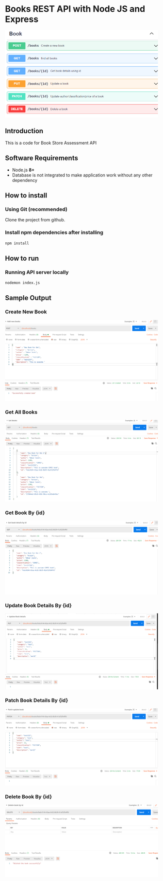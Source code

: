 # Books REST API with Node JS and Express

![img.png](img.png)

## Introduction
This is a code for Book Store Assessment API

## Software Requirements

- Node.js **8+**
- Database is not integrated to make application work without any other dependency

## How to install

### Using Git (recommended)

Clone the project from github.


### Install npm dependencies after installing

```bash
npm install
```


## How to run

### Running API server locally

```bash
nodemon index.js
```


## Sample Output

### Create New Book

![img_1.png](img_1.png)

### Get All Books

![img_2.png](img_2.png)

### Get Book By {id}


![img_3.png](img_3.png)

### Update Book Details By {id}


![img_4.png](img_4.png)

### Patch Book Details By {id}

![img_5.png](img_5.png)

### Delete Book By {id}

![img_6.png](img_6.png)
